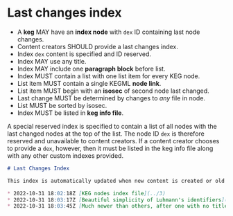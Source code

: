 # Last changes index

* A **keg** MAY have an **index node** with `dex` ID containing last node changes.
* Content creators SHOULD provide a last changes index.
* Index `dex` content is specified and ID reserved.
* Index MAY use any title.
* Index MAY include one **paragraph block** before list.
* Index MUST contain a list with one list item for every KEG node.
* List item MUST contain a single KEGML **node link**.
* List item MUST begin with an **isosec** of second node last changed.
* Last change MUST be determined by changes to *any* file in node.
* List MUST be sorted by isosec.
* Index MUST be listed in **keg info file**.

A special reserved index is specified to contain a list of all nodes with the last changed nodes at the top of the list. The node ID `dex` is therefore reserved and unavailable to content creators. If a content creator chooses to provide a `dex`, however, then it must be listed in the keg info file along with any other custom indexes provided.

```md
# Last Changes Index

This index is automatically updated when new content is created or old content is updated. The latest changes are always on top. Every KEG content node is included. This list is guaranteed to always be the first and only list so that it can be reliably used to compare to previous cached copies of this KEG site to determine what has been updated.

* 2022-10-31 18:02:18Z [KEG nodes index file](../3)
* 2022-10-31 18:03:17Z [Beautiful simplicity of Luhmann's identifiers](../4)
* 2022-10-31 18:03:45Z [Much newer than others, after one with no title](../300)
```

